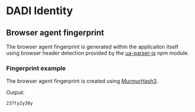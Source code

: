 # DADI Identity

## Browser agent fingerprint

The browser agent fingerprint is generated within the applicaiton itself using browser header detection provided by the [ua-parser-js](https://github.com/faisalman/ua-parser-js) npm module.

### Fingerprint example

The browser agent fingerprint is created using [MurmurHash3](https://en.wikipedia.org/wiki/MurmurHash).

Output:

	237ty2y38y
